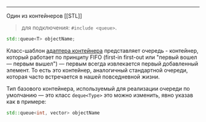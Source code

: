 ***
Один из контейнеров [[STL]] 
>для подключения: `#include <queue>`.

```c++
std::queue<T> objectName;
```
Класс-шаблон [адаптера контейнера](Адаптеры%20контейнеров.md) представляет очередь - контейнер, который работает по принципу FIFO (first-in first-out или "первый вошел — первым вышел") — первым всегда извлекается первый добавленный элемент. То есть это контейнер, аналогичный стандартной очереди, которая часто встречается в нашей повседневной жизни.

Тип базового контейнера, используемый для реализации очереди по умолчанию — это класс `deque<Type>` это можно изменить, явно указав как в примере:
```c++
std::queue<int, vector> objectName
```
